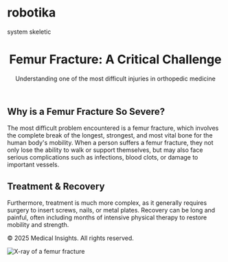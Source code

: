 # robotika
system skeletic
<!DOCTYPE html>
<html lang="en">
<head>
  <meta charset="UTF-8" />
  <meta name="viewport" content="width=device-width, initial-scale=1.0" />
  <title>Femur Fracture - Medical Insight</title>
  <script src="https://cdn.tailwindcss.com"></script>
</head>
<body class="bg-gray-100 text-gray-800 font-sans">

  <header class="bg-blue-900 text-white py-6 shadow-md">
    <div class="max-w-5xl mx-auto px-4">
      <h1 class="text-3xl font-bold">Femur Fracture: A Critical Challenge</h1>
      <p class="text-blue-200 mt-1">Understanding one of the most difficult injuries in orthopedic medicine</p>
    </div>
  </header>

  <main class="max-w-4xl mx-auto px-4 py-10">
    <section class="bg-white p-6 rounded-lg shadow-md">
      <h2 class="text-2xl font-semibold text-blue-800 mb-4">Why is a Femur Fracture So Severe?</h2>
      <p class="text-gray-700 leading-relaxed">
        The most difficult problem encountered is a femur fracture, which involves the complete break of the longest, strongest, and most vital bone for the human body's mobility.
        When a person suffers a femur fracture, they not only lose the ability to walk or support themselves, but may also face serious complications such as infections, blood clots, or damage to important vessels.
      </p>
    </section>
    <section class="bg-white p-6 mt-6 rounded-lg shadow-md">
      <h2 class="text-xl font-semibold text-blue-800 mb-4">Treatment & Recovery</h2>
      <p class="text-gray-700 leading-relaxed">
        Furthermore, treatment is much more complex, as it generally requires surgery to insert screws, nails, or metal plates.
        Recovery can be long and painful, often including months of intensive physical therapy to restore mobility and strength.
      </p>
    </section>
  </main>

  <footer class="bg-blue-900 text-white text-center py-4">
    <p>&copy; 2025 Medical Insights. All rights reserved.</p>
  </footer>
<img src="https://upload.wikimedia.org/wikipedia/commons/8/84/Femur_fracture_X-ray.jpg" alt="X-ray of a femur fracture" class="rounded-lg shadow-lg w-full mt-4" />
</body>
</html>
